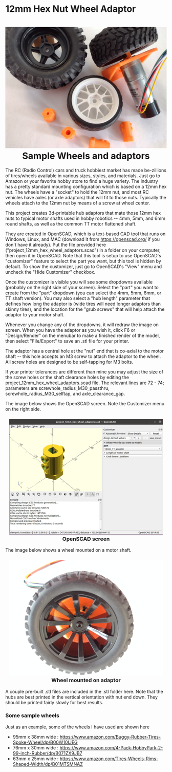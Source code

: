 # 12mm Hex Nut Wheel Adaptor

<h1 align="center">
	<img width="853" src="https://github.com/dnkorte/12mm_hex_wheel_adaptor/blob/main/images/wheels.jpg" alt="Picture of wheels and adaptors"><br>Sample Wheels and adaptors
</h1>


The RC (Radio Control) cars and truck hobbiest market has made be-zillions of tires/wheels available in various sizes, styles, and materials.  Just go to Amazon or  your favorite hobby store to find a huge variety.  The industry has a pretty standard mounting configuration which is based on a 12mm hex nut.  The wheels have a "socket" to hold the 12mm nut, and most RC vehicles have axles (or axle adaptors) that will fit to those nuts.  Typically the wheels attach to the 12mm nut by means of a screw at wheel center.

This project creates 3d-printable hub adaptors that mate those 12mm hex nuts to typical motor shafts used in hobby robotics -- 4mm, 5mm, and 6mm round shafts, as well as the common TT motor flattened shaft.

They are created in OpenSCAD, which is a text-based CAD tool that runs on Windows, Linux, and MAC (download it from https://openscad.org/ if you don't have it already).  Put the file provided here ("project_12mm_hex_wheel_adaptors.scad") in a folder on your computer, then open it in OpenSCAD.  Note that this tool is setup to use OpenSCAD's "customizer" feature to select the part you want, but this tool is hidden by default.  To show the customizer, just go to OpenSCAD's "View" menu and uncheck the "Hide Customizer" checkbox.

Once the customizer is visible you will see some dropdowns available (probably on the right side of your screen).  Select the "part" you want to create from the "part" dropdown (you can select the 4mm, 5mm, 6mm, or TT shaft version).  You may also select a "hub length" parameter that defines how long the adaptor is (wide tires will need longer adaptors than skinny tires), and the location for the "grub screws" that will help attach the adaptor to your motor shaft.

Whenever you change any of the dropdowns, it will redraw the image on screen.  When you have the adaptor as you wish it, click F6 or "Design/Render" on the menubar to make a finished render of the model, then select "File/Export" to save an .stl file for your printer.

The adaptor has a central hole at the "nut" end that is co-axial to the motor shaft -- this hole accepts an M3 screw to attach the adaptor to the wheel.  All screw holes are designed to be self-tapping for M3 bolts.

If your printer tolerances are different than mine you may adjust the size of the screw holes or the shaft clearance holes by editing the project_12mm_hex_wheel_adaptors.scad file.  The relevant lines are 72 - 74; parameters are screwhole_radius_M30_passthru, screwhole_radius_M30_selftap, and axle_clearance_gap.

The image below shows the OpenSCAD screen.  Note the Customizer menu on the right side.

<h3 align="center">
	<img width="480" src="https://github.com/dnkorte/12mm_hex_wheel_adaptor/blob/main/images/openscad_screen.jpg" alt="Picture of wheels and adaptors"><br>OpenSCAD screen
</h3>

The image below shows a wheel mounted on a motor shaft.
<h3 align="center">
	<img width="480" src="https://github.com/dnkorte/12mm_hex_wheel_adaptor/blob/main/images/mount_hub_to_wheel.jpg" alt="Picture of wheels and adaptors"><br>Wheel mounted on adaptor
</h3>

A couple pre-built .stl files are included in the .stl folder here. Note that the hubs are best printed in the vertical orientation with nut end down.  They should be printed fairly slowly for best results.  

### Some sample wheels</h3>
Just as an example, some of the wheels I have used are shown here
* 95mm x 38mm wide : https://www.amazon.com/Buggy-Rubber-Tires-Spoke-Wheel/dp/B00W10IJEG  
* 76mm x 30mm wide : https://www.amazon.com/4-Pack-HobbyPark-2-99-inch-Rubber/dp/B071ZX9JB7 
* 63mm x 25mm wide : https://www.amazon.com/Tires-Wheels-Rims-Shaped-Width/dp/B01MTSMNAZ 
